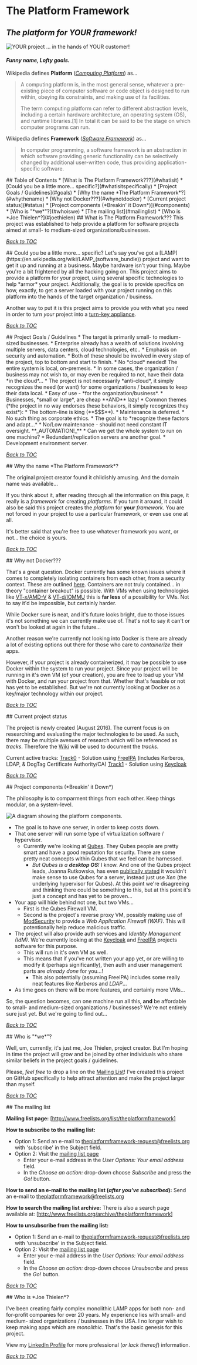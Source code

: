 # The Platform Framework

## **_The platform for YOUR framework!_**

![YOUR project ... in the hands of YOUR customer!](ThePlatformFramework-Components-Small.png "YOUR project ... in the hands of YOUR customer!")

#### *Funny name,  Lofty goals.*

Wikipedia defines **Platform** (*[Computing Platform](https://en.wikipedia.org/wiki/Computing_platform)*) as...
> A computing platform is, in the most general sense, whatever a pre-existing piece of computer software or code object is designed to run within, obeying its constraints, and making use of its facilities.
>
>The term computing platform can refer to different abstraction levels, including a certain hardware architecture, an operating system (OS), and runtime libraries.[1] In total it can be said to be the stage on which computer programs can run.

Wikipedia defines **Framework** (*[Software Framework](https://en.wikipedia.org/wiki/Software_framework)*) as...
> In computer programming, a software framework is an abstraction in which software providing generic functionality can be selectively changed by additional user-written code, thus providing application-specific software.

<a name="toc"/>
## Table of Contents
* [What is The Platform Framework???](#whatisit)
* [Could you be a little more... specific?](#whatisitspecifically)
* [Project Goals / Guidelines](#goals)
* [Why the name *The Platform Framework*?](#whythename)
* [Why not Docker???](#whynotdocker)
* [Current project status](#status)
* [Project components (*Breakin' it Down*)](#components)
* [Who is "*we*"?](#whoiswe)
* [The mailing list](#mailinglist)
* [Who is *Joe Thielen*?](#joethielen)


<a name="whatisit"/>
## What is The Platform Framework???
This project was established to help provide a platform for software projects aimed at small- to medium-sized organizations/businesses. 

[*Back to TOC*](#toc)

<a name="whatisitspecifically"/>
## Could you be a little more... specific?
Let's say you've got a [LAMP](https://en.wikipedia.org/wiki/LAMP_(software_bundle)) project and want to get it up and running at a business.  Maybe hardware isn't your thing.  Maybe you're a bit frightened by all the hacking going on.  This project aims to provide a platform for your project, using several specific technologies to help *armor* your project.   Additionally, the goal is to provide specifics on how, exactly, to get a server loaded with your project running on this platform into the hands of the target organization / business.  

Another way to put it is this project aims to provide you with what you need in order to turn *your* project into a [turn-key appliance](https://en.wikipedia.org/wiki/Computer_appliance).  

[*Back to TOC*](#toc)

<a name="goals"/>
## Project Goals / Guidelines
* The target is primarily small- to medium-sized businesses.
  * Enterprise already has a wealth of solutions involving multiple servers, data centers, cloud technologies, etc..
* Emphasis on security and automation.
  * Both of these should be involved in every step of the project, top to bottom and start to finish.
* No *cloud* needed! The entire system is local, on-premesis.
  * In some cases, the organization / business may not wish to, or may even be required to not, have their data *in the cloud*...
  * The project is not necessarily *anti-cloud*, it simply recognizes the need (or want) for some organizations / businesses to keep their data local.
* Easy of use - *for the organization/business*.
  * Businesses, *small or large*, are cheap **AND** lazy! 
    * Common themes (*the project in no way endorses these behaviors, it simply recognizes they exist*): 
      * The bottom-line is king (**$$$**). 
      * Maintenance is deferred. 
      * No such thing as corporate ethics. 
    * The goal is to *recognize these factors and adapt...*
  * No/Low maintenance - should not need constant IT oversight.  **_AUTOMATION!_**
* Can we get the whole system to run on one machine?
  * Redundant/replication servers are another goal.
  * Development environment server.

[*Back to TOC*](#toc)

<a name="whythename"/>
## Why the name *The Platform Framework*?

The original project creator found it childishly amusing.  And the domain name was available...

If you think about it, after reading through all the information on this page, it really is a *framework* for creating *platforms*.  If you turn it around, it could also be said this project creates the *platform* for **your** *framework*.  You are not forced in your project to use a particular framework, or even use one at all.

It's better said that you're free to use whatever framework you want, or not... the choice is yours.

[*Back to TOC*](#toc)

<a name="whynotdocker"/>
## Why not Docker???

That's a great question.  Docker currently has some known issues where it comes to completely isolating containers from each other, from a security context.  These are outlined [here](https://www.oreilly.com/ideas/five-security-concerns-when-using-docker).    Containers are not truly contained... in theory "container breakout" is possible.  With VMs when using technologies like [VT-x/AMD-V](https://en.wikipedia.org/wiki/X86_virtualization#Intel_virtualization_.28VT-x.29) & [VT-d/IOMMU](https://en.wikipedia.org/wiki/X86_virtualization#Intel-VT-d) this is **far less** of a possibility for VMs.  Not to say it'd be impossible, but certainly harder.

While Docker sure is neat, and it's future looks bright, due to those issues it's not something we can currently make use of.  That's not to say it can't or won't be looked at again in the future...

Another reason we're currently not looking into Docker is there are already a lot of existing options out there for those who care to *containerize* their apps.

However, if your project is already containerized, it may be possible to use Docker within the system to run your project.  Since your project will be running in it's own VM (of your creation), you are free to load up your VM with Docker, and run your project from that.  Whether that's feasible or not has yet to be established. But we're not currently looking at Docker as a key/major technology within our project.

[*Back to TOC*](#toc)

<a name="status"/>
## Current project status

The project is newly created (August 2016).  The current focus is on researching and evaluating the major technologies to be used.  As such, there may be multiple avenues of research which will be referenced as *tracks*.  Therefore the [Wiki](../../wiki/Tracks) will be used to document the *tracks*. 


Current active tracks:
[Track0](../../wiki/track0) - Solution using [FreeIPA](https://www.freeipa.org) (includes Kerberos, LDAP, & DogTag Certificate Authority/CA)
[Track1](../../wiki/track1) - Solution using [Keycloak](http://www.keycloak.org/)

[*Back to TOC*](#toc)

<a name="components"/>
## Project components (*Breakin' it Down*)

The philosophy is to comparment things from each other.  Keep things modular, on a system-level.  

![A diagram showing the platform components.](Platform-With_Your_Project.png "A diagram showing the platform components.")

* The goal is to have one server, in order to keep costs down.
* That one server will run some type of virtualization software / hypervisor.
  * Currently we're looking at [Qubes](http://www.qubes-os.org).  They Qubes people are pretty smart and have a good reputation for security.  There are some pretty neat concepts within Qubes that we feel can be harnessed.
    * *But Qubes is a **desktop OS**!*  I know.  And one of the Qubes project leads, Joanna Rutkowska, has even [publically stated](https://groups.google.com/d/msg/qubes-devel/BSP16ZYmSmA/bhAjZZOGai4J) it wouldn't make sense to use Qubes for a server, instead just use *Xen* (the underlying hypervisor for Qubes).  At this point we're disagreeing and thinking there could be something to this, but at this point it's just a concept and has yet to be proven...
* Your app will hide behind not one, but two VMs...
  * First is the Qubes Firewall VM.
  * Second is the project's reverse proxy VM, possibly making use of [ModSecurity](https://www.modsecurity.org/) to provide a *Web Application Firewall (WAF)*.  This will potentionally help reduce malicious traffic.
* The project will also provide auth services and *Identity Management (IdM)*.  We're currently looking at the [Keycloak](http://www.keycloak.org/) and [FreeIPA](https://www.freeipa.org) projects software for this purpose.
  * This will run in it's own VM as well.
  * This means that if you've not written your app yet, or are willing to modify it (perhaps significantly), then auth and user management parts are *already done* for you...!
    * This also potentially (assuming FreeIPA) includes some really neat features like *Kerberos* and *LDAP*...
* As time goes on there will be more features, and certainly more VMs...

So, the question becomes, can one machine run all this, **and** be affordable to small- and medium-sized organizations / businesses?  We're not entirely sure just yet.  But we're going to find out... 

[*Back to TOC*](#toc)

<a name="whoiswe"/>
## Who is "*we*"?

Well, um, currently, it's just me, Joe Thielen, project creator.  But I'm hoping in time the project will grow and be joined by other individuals who share similar beliefs in the project goals / guidelines.

Please, *feel free* to drop a line on the [Mailing List](http://www.freelists.org/list/theplatformframework)!  I've created this project on GitHub specifically to help attract attention and make the project larger than myself.

[*Back to TOC*](#toc)

<a name="mailinglist"/>
## The mailing list

**Mailing list page:** [http://www.freelists.org/list/theplatformframework]

**How to subscribe to the mailing list:**
* Option 1: Send an e-mail to [theplatformframework-request@freelists.org](mailto:theplatformframework-request@freelists.org?subject=subscribe) with 'subscribe' in the Subject field.
* Option 2: Visit the [mailing list page](http://www.freelists.org/list/theplatformframework)
  * Enter your e-mail address in the *User Options: Your email address* field.
  * In the *Choose an action:* drop-down choose *Subscribe* and press the *Go!* button.

**How to send an e-mail to the mailing list (_after you've subscribed_):**
Send an e-mail to [theplatformframework@freelists.org](mailto:theplatformframework@freelists.org)

**How to search the mailing list archive:**
There is also a search page available at: [http://www.freelists.org/archive/theplatformframework]

**How to unsubscribe from the mailing list:**
* Option 1: Send an e-mail to [theplatformframework-request@freelists.org](mailto:theplatformframework-request@freelists.org?subject=unsubscribe) with 'unsubscribe' in the Subject field.
* Option 2: Visit the [mailing list page](http://www.freelists.org/list/theplatformframework)
  * Enter your e-mail address in the *User Options: Your email address* field.
  * In the *Choose an action:* drop-down choose *Unsubscribe* and press the *Go!* button.

[*Back to TOC*](#toc)

<a name="joethielen"/>
## Who is *Joe Thielen*?

I've been creating fairly complex monolithic LAMP apps for both non- and for-profit companies for over 20 years.  My experience lies with small- and medium- sized organizations / businesses in the USA.  I no longer wish to keep making apps which are *monolithic*.  That's the basic genesis for this project.

View my [LinkedIn Profile](https://www.linkedin.com/in/joethielen) for more professional (*or lack thereof*) information.

[*Back to TOC*](#toc)
